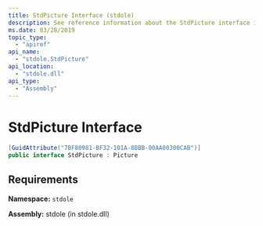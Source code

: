 ```yaml
---
title: StdPicture Interface (stdole)
description: See reference information about the StdPicture interface in .NET. This interface is in the stdole namespace and the stdole assembly (in the stdole.dll library).
ms.date: 03/28/2019
topic_type:
  - "apiref"
api_name:
  - "stdole.StdPicture"
api_location:
  - "stdole.dll"
api_type:
  - "Assembly"
---
```

# StdPicture Interface

```csharp
[GuidAttribute("7BF80981-BF32-101A-8BBB-00AA00300CAB")]
public interface StdPicture : Picture
```

## Requirements

**Namespace:** `stdole`

**Assembly:** stdole (in stdole.dll)
